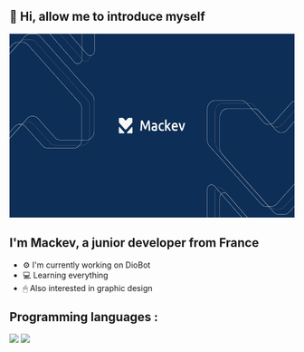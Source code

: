 ## 👋 Hi, allow me to introduce myself 

<img src="https://github.com/Mackevv/Mackevv/blob/main/src/mackev-readme.jpg" width="576" height="324"/>

## I'm Mackev, a junior developer from France

- ⚙ I'm currently working on DioBot 
- 💻 Learning everything 
- 🖱 Also interested in graphic design

## Programming languages :

<p>
  <img src="https://img.shields.io/badge/-JavaScript-f0db4f?style=square&logo=javascript&logoColor=323330" />
  <img src="https://img.shields.io/badge/-NodeJS-3c873a?style=square&logo=node.js&logoColor=f7fff9" />
<p/> 
